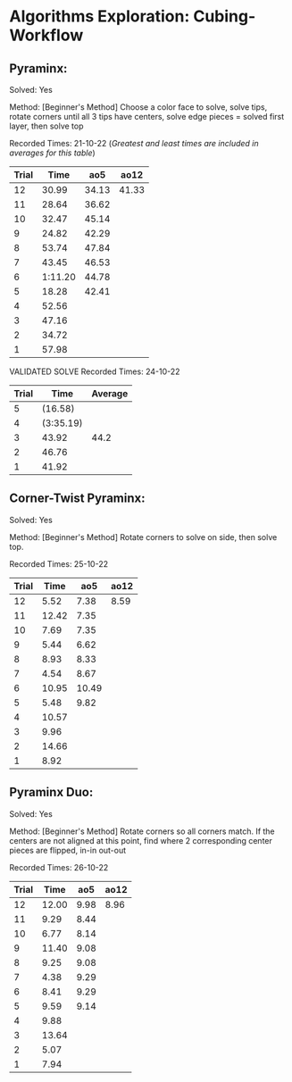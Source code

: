 <h1> Algorithms Exploration: Cubing-Workflow </h1>

<h2> Pyraminx: </h2>
  <p>Solved: Yes </p>
  <p>Method: [Beginner's Method] Choose a color face to solve, solve tips, rotate corners until all 3 tips have centers, solve edge pieces = solved first layer, then solve top</p>

  Recorded Times: 21-10-22
  (*Greatest and least times are included in averages for this table*)

 Trial | Time |  ao5  |  ao12
-------|------|-------|-----
12 | 30.99| 34.13 | 41.33
11 | 28.64| 36.62 |
10 | 32.47| 45.14
9  | 24.82| 42.29       
8  | 53.74| 47.84
7  | 43.45| 46.53
6  |1:11.20| 44.78
5  | 18.28 | 42.41
4  | 52.56 |
3  |47.16 |
2  |34.72 |
1  |57.98 | 

VALIDATED SOLVE
Recorded Times: 24-10-22

 Trial | Time | Average |
-------|------|---------|
5 | (16.58) | 
4 | (3:35.19) |
3 | 43.92 | 44.2
2 | 46.76 |
1 | 41.92 |


<h2> Corner-Twist Pyraminx: </h2>
  <p>Solved: Yes </p>
  <p>Method: [Beginner's Method] Rotate corners to solve on side, then solve top.

  Recorded Times: 25-10-22

 Trial | Time |  ao5  | ao12 |
-------|------|-------|------|
  12 | 5.52 | 7.38 | 8.59 |
  11 | 12.42 | 7.35 |
  10 | 7.69 | 7.35 |
  9  | 5.44 | 6.62 |
  8  | 8.93 | 8.33 |
  7  | 4.54 | 8.67 |
  6  | 10.95 | 10.49 |
  5  | 5.48 | 9.82 |
  4  | 10.57 |
  3  | 9.96 |
  2  | 14.66 |
  1  | 8.92 |


<h2> Pyraminx Duo: </h2>
  <p>Solved: Yes </p>
  <p>Method: [Beginner's Method] Rotate corners so all corners match. If the centers are not aligned at this point, find where 2 corresponding center pieces are flipped, in-in out-out

  Recorded Times: 26-10-22

 Trial | Time |  ao5  | ao12 |
-------|------|-------|------|
  12 | 12.00 | 9.98 | 8.96
  11 | 9.29 | 8.44
  10 | 6.77 | 8.14
  9  | 11.40 | 9.08
  8  | 9.25 | 9.08
  7  |4.38 | 9.29
  6  | 8.41 | 9.29
  5  | 9.59 | 9.14
  4  | 9.88
  3  | 13.64
  2  | 5.07
  1  |7.94
